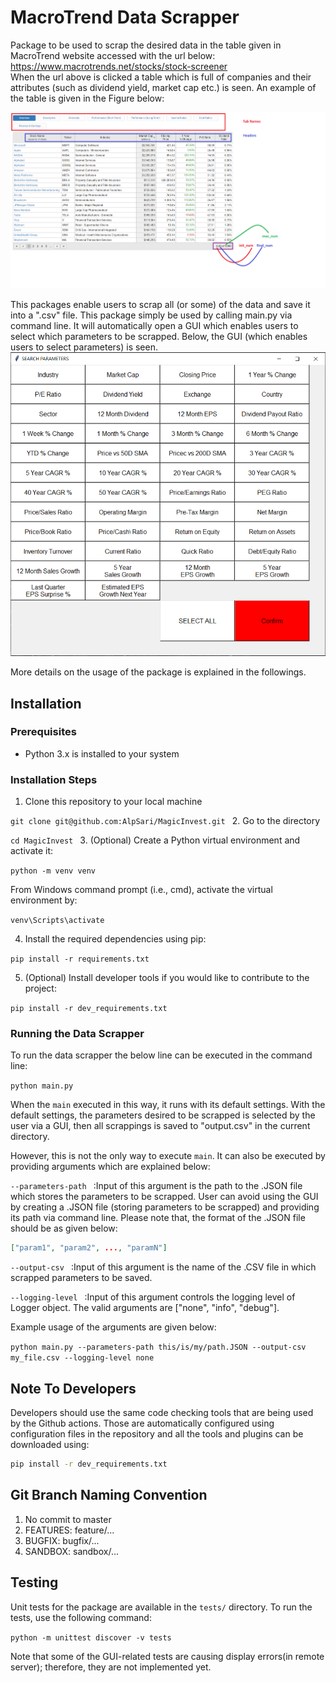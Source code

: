# MacroTrend Data Scrapper

Package to be used to scrap the desired data in the table given in MacroTrend website accessed with the url below: <br />
https://www.macrotrends.net/stocks/stock-screener
<br />
When the url above is clicked a table which is full of companies 
and their attributes (such as dividend yield, market cap etc.) is seen.
An example of the table is given in the Figure below:

![alt text](readme_images/tableExplainer.png)


This packages enable users to scrap all (or some) of the data 
and save it into a ".csv" file. This package simply be used by
calling main.py via command line. It will automatically open a GUI 
which enables users to select which parameters to be scrapped. 
Below, the GUI (which enables users to select
parameters) is seen.
![alt text](readme_images/parameterGUI.PNG)


More details on the usage of the package is explained in the followings.

## Installation

### Prerequisites

- Python 3.x is installed to your system

### Installation Steps

1. Clone this repository to your local machine

` git clone git@github.com:AlpSari/MagicInvest.git 
 `
2. Go to the directory

`cd MagicInvest
`
3. (Optional) Create a Python virtual environment and activate it:

`python -m venv venv
`

From Windows command prompt (i.e., cmd), activate the virtual environment by:

`venv\Scripts\activate
`

4. Install the required dependencies using pip:

`pip install -r requirements.txt
`

5. (Optional) Install developer tools if you would like to contribute to the project:

`pip install -r dev_requirements.txt
`

### Running the Data Scrapper

To run the data scrapper the below line can be executed in the command line:

`python main.py
`

When the `main` executed in this way, it runs with its default settings. With the default settings, the parameters desired to be scrapped is selected by the user via a GUI, then all scrappings is saved to "output.csv" in the current directory.  

However, this is not the only way to execute `main`. It can also be executed by providing arguments which are explained below:

`--parameters-path
`
 :Input of this argument is the path to the .JSON file 
which stores the parameters to be scrapped. 
User can avoid using the GUI by creating a .JSON file 
(storing parameters to be scrapped) and providing 
its path via command line. Please note that, the format of the .JSON file should
be as given below:

```json
["param1", "param2", ..., "paramN"]
```



`--output-csv
`
 :Input of this argument is the name of the .CSV file in which scrapped parameters to be saved.

`--logging-level
`
:Input of this argument controls the logging level of Logger object. The valid arguments are ["none", "info", "debug"].


Example usage of the arguments are given below:

`python main.py --parameters-path this/is/my/path.JSON --output-csv my_file.csv --logging-level none
`
## Note To Developers

Developers should use the same code checking tools that are being used by the Github actions. Those are automatically configured using configuration files in the repository and all the tools and plugins can be downloaded using:

```bash
pip install -r dev_requirements.txt
```

## Git Branch Naming Convention

1. No commit to master
2. FEATURES: feature/...
3. BUGFIX: bugfix/...
4. SANDBOX: sandbox/...

## Testing

Unit tests for the package are available in the `tests/` directory. To run the tests, use the following command:

`python -m unittest discover -v tests`

Note that some of the GUI-related tests are causing display errors(in remote server); therefore, they are not implemented yet.
